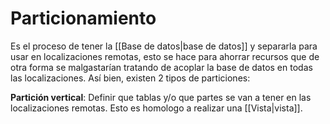 # Particionamiento
Es el proceso de tener la [[Base de datos|base de datos]] y separarla para usar en localizaciones remotas, esto se hace para ahorrar recursos que de otra forma se malgastarían tratando de acoplar la base de datos en todas las localizaciones. Así bien, existen 2 tipos de particiones: 

**Partición vertical**: Definir que tablas y/o que partes se van a tener en las localizaciones remotas. Esto es homologo a realizar una [[Vista|vista]].